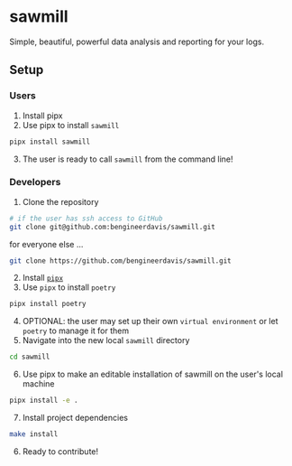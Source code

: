 # sawmill

Simple, beautiful, powerful data analysis and reporting for your logs.

## Setup

### Users

1. Install pipx
2. Use pipx to install `sawmill`
```sh
pipx install sawmill
```
3. The user is ready to call `sawmill` from the command line!

### Developers

1. Clone the repository
```sh
# if the user has ssh access to GitHub
git clone git@github.com:bengineerdavis/sawmill.git
```

for everyone else ...

```sh
git clone https://github.com/bengineerdavis/sawmill.git
```
2. Install [`pipx`](https://github.com/pypa/pipx?tab=readme-ov-file#install-pipx)
3. Use `pipx` to install `poetry`
```sh
pipx install poetry
```
4. OPTIONAL: the user may set up their own `virtual environment` or let `poetry` to manage it for them
5. Navigate into the new local `sawmill` directory
```sh
cd sawmill
```
6. Use pipx to make an editable installation of sawmill on the user's local machine
```sh
pipx install -e .
```
7. Install project dependencies 
```sh
make install
```
6. Ready to contribute!